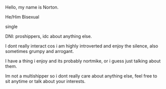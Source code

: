 Hello, my name is Norton.

He/Him  Bisexual 

single

DNI: proshippers, idc about anything else.

I dont really interact cos i am highly introverted and enjoy the silence, also sometimes grumpy and arrogant.

I have a thing i enjoy and its probably nortmike, or i guess just talking about them.


Im not a multishipper so i dont really care about anything else, feel free to sit anytime or talk about your interests.
